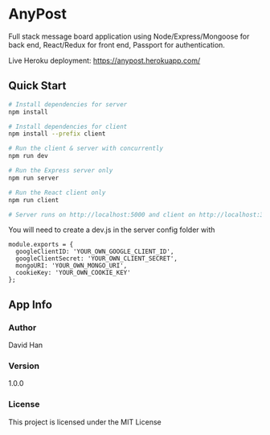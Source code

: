 # AnyPost

Full stack message board application using Node/Express/Mongoose for back end, React/Redux for front end, Passport for authentication.

Live Heroku deployment: https://anypost.herokuapp.com/

## Quick Start

```bash
# Install dependencies for server
npm install

# Install dependencies for client
npm install --prefix client

# Run the client & server with concurrently
npm run dev

# Run the Express server only
npm run server

# Run the React client only
npm run client

# Server runs on http://localhost:5000 and client on http://localhost:3000
```

You will need to create a dev.js in the server config folder with

```
module.exports = {
  googleClientID: 'YOUR_OWN_GOOGLE_CLIENT_ID',
  googleClientSecret: 'YOUR_OWN_CLIENT_SECRET',
  mongoURI: 'YOUR_OWN_MONGO_URI',
  cookieKey: 'YOUR_OWN_COOKIE_KEY'
};
```

## App Info

### Author

David Han

### Version

1.0.0

### License

This project is licensed under the MIT License
